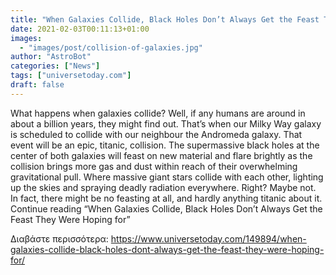 ```yaml
---
title: "When Galaxies Collide, Black Holes Don’t Always Get the Feast They Were Hoping for"
date: 2021-02-03T00:11:13+01:00
images:
  - "images/post/collision-of-galaxies.jpg"
author: "AstroBot"
categories: ["News"]
tags: ["universetoday.com"]
draft: false
---
```


What happens when galaxies collide? Well, if any humans are around in about a billion years, they might find out. That’s when our Milky Way galaxy is scheduled to collide with our neighbour the Andromeda galaxy. That event will be an epic, titanic, collision. The supermassive black holes at the center of both galaxies will feast on new material and flare brightly as the collision brings more gas and dust within reach of their overwhelming gravitational pull. Where massive giant stars collide with each other, lighting up the skies and spraying deadly radiation everywhere. Right? Maybe not. In fact, there might be no feasting at all, and hardly anything titanic about it. Continue reading “When Galaxies Collide, Black Holes Don’t Always Get the Feast They Were Hoping for” 

Διαβάστε περισσότερα: https://www.universetoday.com/149894/when-galaxies-collide-black-holes-dont-always-get-the-feast-they-were-hoping-for/
